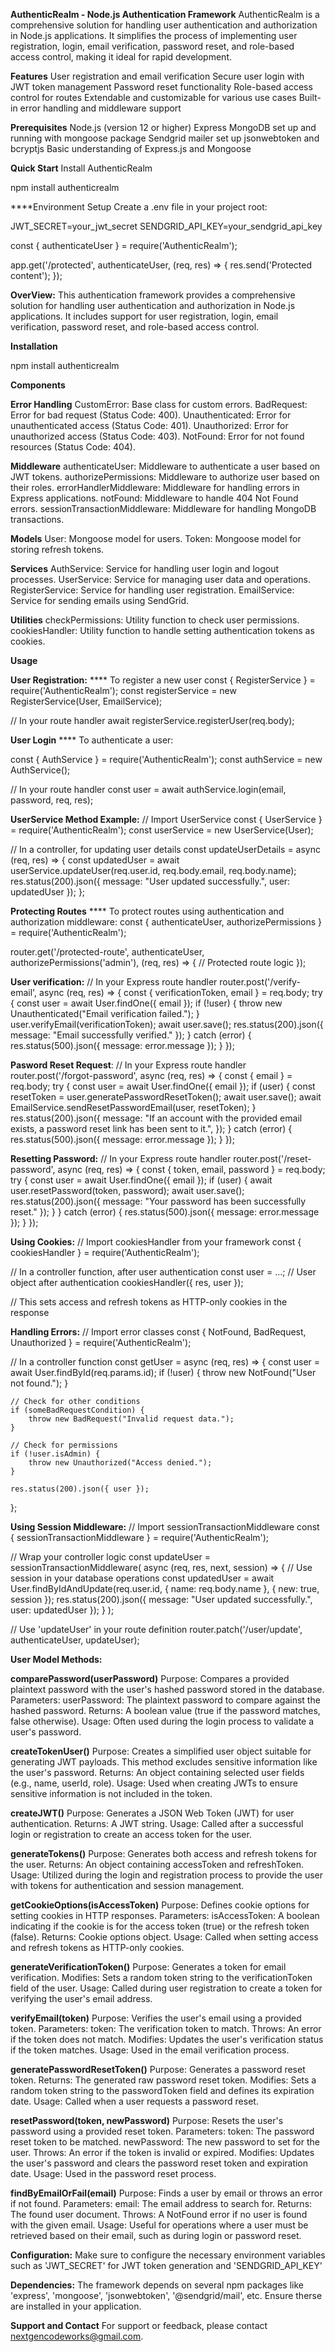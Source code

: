 **AuthenticRealm - Node.js Authentication Framework**
AuthenticRealm is a comprehensive solution for handling user authentication and authorization in Node.js applications. It simplifies the process of implementing user registration, login, email verification, password reset, and role-based access control, making it ideal for rapid development.

**Features**
User registration and email verification
Secure user login with JWT token management
Password reset functionality
Role-based access control for routes
Extendable and customizable for various use cases
Built-in error handling and middleware support

**Prerequisites**
Node.js (version 12 or higher)
Express
MongoDB set up and running with mongoose package
Sendgrid mailer set up
jsonwebtoken and bcryptjs
Basic understanding of Express.js and Mongoose

**Quick Start**
Install AuthenticRealm

npm install authenticrealm

\*\*\*\*Environment Setup
Create a .env file in your project root:

JWT_SECRET=your_jwt_secret
SENDGRID_API_KEY=your_sendgrid_api_key

const { authenticateUser } = require('AuthenticRealm');

app.get('/protected', authenticateUser, (req, res) => {
res.send('Protected content');
});

**OverView:**
This authentication framework provides a comprehensive solution for handling user authentication and authorization in Node.js applications. It includes support for user registration, login, email verification, password reset, and role-based access control.

**Installation**

npm install authenticrealm

**Components**

**Error Handling**
CustomError: Base class for custom errors.
BadRequest: Error for bad request (Status Code: 400).
Unauthenticated: Error for unauthenticated access (Status Code: 401).
Unauthorized: Error for unauthorized access (Status Code: 403).
NotFound: Error for not found resources (Status Code: 404).

**Middleware**
authenticateUser: Middleware to authenticate a user based on JWT tokens.
authorizePermissions: Middleware to authorize user based on their roles.
errorHandlerMiddleware: Middleware for handling errors in Express applications.
notFound: Middleware to handle 404 Not Found errors.
sessionTransactionMiddleware: Middleware for handling MongoDB transactions.

**Models**
User: Mongoose model for users.
Token: Mongoose model for storing refresh tokens.

**Services**
AuthService: Service for handling user login and logout processes.
UserService: Service for managing user data and operations.
RegisterService: Service for handling user registration.
EmailService: Service for sending emails using SendGrid.

**Utilities**
checkPermissions: Utility function to check user permissions.
cookiesHandler: Utility function to handle setting authentication tokens as cookies.

**Usage**

**User Registration:**
\*\*\*\* To register a new user
const { RegisterService } = require('AuthenticRealm');
const registerService = new RegisterService(User, EmailService);

// In your route handler
await registerService.registerUser(req.body);

**User Login**
\*\*\*\* To authenticate a user:

const { AuthService } = require('AuthenticRealm');
const authService = new AuthService();

// In your route handler
const user = await authService.login(email, password, req, res);

**UserService Method Example:**
// Import UserService
const { UserService } = require('AuthenticRealm');
const userService = new UserService(User);

// In a controller, for updating user details
const updateUserDetails = async (req, res) => {
const updatedUser = await userService.updateUser(req.user.id, req.body.email, req.body.name);
res.status(200).json({ message: "User updated successfully.", user: updatedUser });
};

**Protecting Routes**
\*\*\*\* To protect routes using authentication and authorization middleware:
const { authenticateUser, authorizePermissions } = require('AuthenticRealm');

router.get('/protected-route', authenticateUser, authorizePermissions('admin'), (req, res) => {
// Protected route logic
});

**User verification:**
// In your Express route handler
router.post('/verify-email', async (req, res) => {
const { verificationToken, email } = req.body;
try {
const user = await User.findOne({ email });
if (!user) {
throw new Unauthenticated("Email verification failed.");
}
user.verifyEmail(verificationToken);
await user.save();
res.status(200).json({ message: "Email successfully verified." });
} catch (error) {
res.status(500).json({ message: error.message });
}
});

**Pasword Reset Request**:
// In your Express route handler
router.post('/forgot-password', async (req, res) => {
const { email } = req.body;
try {
const user = await User.findOne({ email });
if (user) {
const resetToken = user.generatePasswordResetToken();
await user.save();
await EmailService.sendResetPasswordEmail(user, resetToken);
}
res.status(200).json({
message: "If an account with the provided email exists, a password reset link has been sent to it.",
});
} catch (error) {
res.status(500).json({ message: error.message });
}
});

**Resetting Password:**
// In your Express route handler
router.post('/reset-password', async (req, res) => {
const { token, email, password } = req.body;
try {
const user = await User.findOne({ email });
if (user) {
await user.resetPassword(token, password);
await user.save();
res.status(200).json({ message: "Your password has been successfully reset." });
}
} catch (error) {
res.status(500).json({ message: error.message });
}
});

**Using Cookies:**
// Import cookiesHandler from your framework
const { cookiesHandler } = require('AuthenticRealm');

// In a controller function, after user authentication
const user = ...; // User object after authentication
cookiesHandler({ res, user });

// This sets access and refresh tokens as HTTP-only cookies in the response

**Handling Errors:**
// Import error classes
const { NotFound, BadRequest, Unauthorized } = require('AuthenticRealm');

// In a controller function
const getUser = async (req, res) => {
const user = await User.findById(req.params.id);
if (!user) {
throw new NotFound("User not found.");
}

    // Check for other conditions
    if (someBadRequestCondition) {
        throw new BadRequest("Invalid request data.");
    }

    // Check for permissions
    if (!user.isAdmin) {
        throw new Unauthorized("Access denied.");
    }

    res.status(200).json({ user });

};

**Using Session Middleware:**
// Import sessionTransactionMiddleware
const { sessionTransactionMiddleware } = require('AuthenticRealm');

// Wrap your controller logic
const updateUser = sessionTransactionMiddleware(
async (req, res, next, session) => {
// Use session in your database operations
const updatedUser = await User.findByIdAndUpdate(req.user.id, { name: req.body.name }, { new: true, session });
res.status(200).json({ message: "User updated successfully.", user: updatedUser });
}
);

// Use 'updateUser' in your route definition
router.patch('/user/update', authenticateUser, updateUser);

**User Model Methods:**

**comparePassword(userPassword)**
Purpose: Compares a provided plaintext password with the user's hashed password stored in the database.
Parameters:
userPassword: The plaintext password to compare against the hashed password.
Returns: A boolean value (true if the password matches, false otherwise).
Usage: Often used during the login process to validate a user's password.

**createTokenUser()**
Purpose: Creates a simplified user object suitable for generating JWT payloads. This method excludes sensitive information like the user's password.
Returns: An object containing selected user fields (e.g., name, userId, role).
Usage: Used when creating JWTs to ensure sensitive information is not included in the token.

**createJWT()**
Purpose: Generates a JSON Web Token (JWT) for user authentication.
Returns: A JWT string.
Usage: Called after a successful login or registration to create an access token for the user.

**generateTokens()**
Purpose: Generates both access and refresh tokens for the user.
Returns: An object containing accessToken and refreshToken.
Usage: Utilized during the login and registration process to provide the user with tokens for authentication and session management.

**getCookieOptions(isAccessToken)**
Purpose: Defines cookie options for setting cookies in HTTP responses.
Parameters:
isAccessToken: A boolean indicating if the cookie is for the access token (true) or the refresh token (false).
Returns: Cookie options object.
Usage: Called when setting access and refresh tokens as HTTP-only cookies.

**generateVerificationToken()**
Purpose: Generates a token for email verification.
Modifies: Sets a random token string to the verificationToken field of the user.
Usage: Called during user registration to create a token for verifying the user's email address.

**verifyEmail(token)**
Purpose: Verifies the user's email using a provided token.
Parameters:
token: The verification token to match.
Throws: An error if the token does not match.
Modifies: Updates the user's verification status if the token matches.
Usage: Used in the email verification process.

**generatePasswordResetToken()**
Purpose: Generates a password reset token.
Returns: The generated raw password reset token.
Modifies: Sets a random token string to the passwordToken field and defines its expiration date.
Usage: Called when a user requests a password reset.

**resetPassword(token, newPassword)**
Purpose: Resets the user's password using a provided reset token.
Parameters:
token: The password reset token to be matched.
newPassword: The new password to set for the user.
Throws: An error if the token is invalid or expired.
Modifies: Updates the user's password and clears the password reset token and expiration date.
Usage: Used in the password reset process.

**findByEmailOrFail(email)**
Purpose: Finds a user by email or throws an error if not found.
Parameters:
email: The email address to search for.
Returns: The found user document.
Throws: A NotFound error if no user is found with the given email.
Usage: Useful for operations where a user must be retrieved based on their email, such as during login or password reset.

**Configuration:**
Make sure to configure the necessary environment variables such as 'JWT_SECRET' for JWT token generation and 'SENDGRID_API_KEY'

**Dependencies:**
The framework depends on several npm packages like 'express', 'mongoose', 'jsonwebtoken', '@sendgrid/mail', etc. Ensure therse are installed in your application.

**Support and Contact**
For support or feedback, please contact nextgencodeworks@gmail.com.
